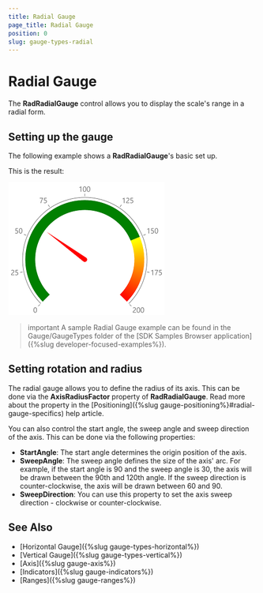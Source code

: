 ```yaml
---
title: Radial Gauge
page_title: Radial Gauge
position: 0
slug: gauge-types-radial
---
```


# Radial Gauge

The **RadRadialGauge** control allows you to display the scale's range in a radial form.

## Setting up the gauge

The following example shows a **RadRadialGauge**'s basic set up.

<snippet id='gauge-types-radialgauge-xaml'/>
<snippet id='gauge-types-radialgauge-code'/>

This is the result:

![Radial gauge example](../images/gauge-types-radial-gauge-0.png)

>important A sample Radial Gauge example can be found in the Gauge/GaugeTypes folder of the [SDK Samples Browser application]({%slug developer-focused-examples%}).

## Setting rotation and radius

The radial gauge allows you to define the radius of its axis. This can be done via the **AxisRadiusFactor** property of **RadRadialGauge**. Read more about the property in the [Positioning]({%slug gauge-positioning%}#radial-gauge-specifics) help article.

You can also control the start angle, the sweep angle and sweep direction of the axis. This can be done via the following properties:
- **StartAngle**: The start angle determines the origin position of the axis.
- **SweepAngle**: The sweep angle defines the size of the axis' arc. For example, if the start angle is 90 and the sweep angle is 30, the axis will be drawn between the 90th and 120th angle. If the sweep direction is counter-clockwise, the axis will be drawn between 60 and 90.
- **SweepDirection**: You can use this property to set the axis sweep direction - clockwise or counter-clockwise.

## See Also
- [Horizontal Gauge]({%slug gauge-types-horizontal%})
- [Vertical Gauge]({%slug gauge-types-vertical%})
- [Axis]({%slug gauge-axis%})
- [Indicators]({%slug gauge-indicators%})
- [Ranges]({%slug gauge-ranges%})